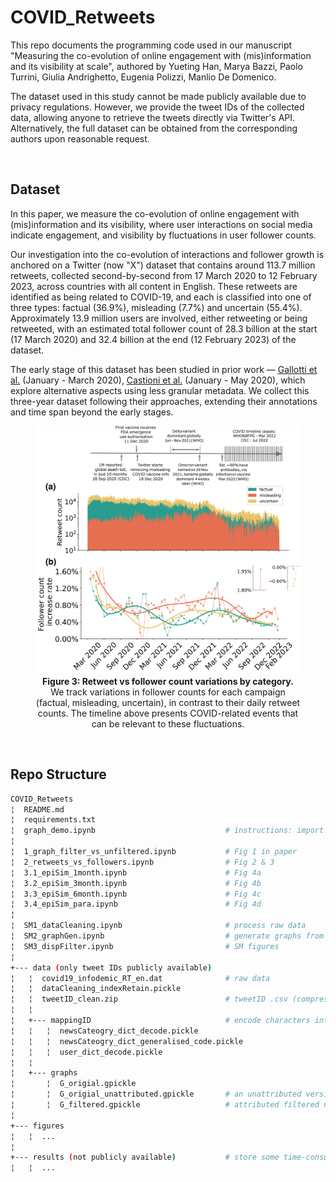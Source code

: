 # COVID_Retweets
This repo documents the programming code used in our manuscript "Measuring the co-evolution of online engagement with (mis)information and its visibility at scale", authored by Yueting Han, Marya Bazzi, Paolo Turrini, Giulia Andrighetto, Eugenia Polizzi, Manlio De
Domenico. 

The dataset used in this study cannot be made publicly available due to privacy regulations. 
However, we provide the tweet IDs of the collected data, allowing anyone to retrieve the tweets directly via Twitter's API. 
Alternatively, the full dataset can be obtained from the corresponding authors upon reasonable request.

<br/>

## Dataset

In this paper, we measure the co-evolution of online engagement with (mis)information and its visibility, where user interactions on social media indicate engagement, and visibility by fluctuations in user follower counts. 

Our investigation into the co-evolution of interactions and follower growth is anchored on a Twitter (now "X") dataset that contains around 113.7 million retweets, collected second-by-second from 17 March 2020 to 12 February 2023, across countries with all content in English. These retweets are identified as being related to COVID-19, and each is classified into one of three types: factual (36.9%), misleading (7.7%) and uncertain (55.4%). Approximately 13.9 million users are involved, either retweeting or being retweeted, with an estimated total follower count of 28.3 billion at the start (17 March 2020) and 32.4 billion at the end (12 February 2023) of the dataset.

The early stage of this dataset has been studied in prior work — [Gallotti et al.](https://www.nature.com/articles/s41562-020-00994-6) (January - March 2020), [Castioni et al.](https://royalsocietypublishing.org/doi/full/10.1098/rsos.220716) (January - May 2020), which explore alternative aspects using less granular metadata. We collect this three-year dataset following their approaches, extending their annotations and time span beyond the early stages. 


<figure style="text-align: center;">
  <img src="figures/fig3.png" style="width:700px;">
  <figcaption><strong>Figure 3: Retweet vs follower count variations by category.</strong> We track variations in follower counts for each campaign (factual, misleading, uncertain), in contrast to their daily retweet counts. The timeline above presents COVID-related events that can be relevant to these fluctuations.</figcaption>
</figure>

<br/>

## Repo Structure

```bash
COVID_Retweets    
¦  README.md   
¦  requirements.txt
¦  graph_demo.ipynb                             # instructions: import & extract temporal (sub)graphs
¦
¦  1_graph_filter_vs_unfiltered.ipynb           # Fig 1 in paper
¦  2_retweets_vs_followers.ipynb                # Fig 2 & 3
¦  3.1_epiSim_1month.ipynb                      # Fig 4a
¦  3.2_epiSim_3month.ipynb                      # Fig 4b
¦  3.3_epiSim_6month.ipynb                      # Fig 4c
¦  3.4_epiSim_para.ipynb                        # Fig 4d
¦
¦  SM1_dataCleaning.ipynb                       # process raw data
¦  SM2_graphGen.ipynb                           # generate graphs from raw data
¦  SM3_dispFilter.ipynb                         # SM figures
¦
+--- data (only tweet IDs publicly available)
¦   ¦  covid19_infodemic_RT_en.dat              # raw data
¦   ¦  dataCleaning_indexRetain.pickle  
¦   ¦  tweetID_clean.zip                        # tweetID .csv (compressed)  
¦   ¦                                       
¦   +--- mappingID                              # encode characters into integers (to save computation resources)
¦   ¦   ¦  newsCateogry_dict_decode.pickle
¦   ¦   ¦  newsCateogry_dict_generalised_code.pickle
¦   ¦   ¦  user_dict_decode.pickle
¦   ¦
¦   +--- graphs                                     
¦       ¦  G_origial.gpickle
¦       ¦  G_origial_unattributed.gpickle       # an unattributed version for faster loading
¦       ¦  G_filtered.gpickle                   # attributed filtered network
¦
+--- figures
¦   ¦  ... 
¦
+--- results (not publicly available)           # store some time-consuming results
¦   ¦  ...

```



